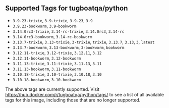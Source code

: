 ## Supported Tags for tugboatqa/python

* `3.9.23-trixie`, `3.9-trixie`, `3.9.23`, `3.9`
* `3.9.23-bookworm`, `3.9-bookworm`
* `3.14.0rc3-trixie`, `3.14-rc-trixie`, `3.14.0rc3`, `3.14-rc`
* `3.14.0rc3-bookworm`, `3.14-rc-bookworm`
* `3.13.7-trixie`, `3.13-trixie`, `3-trixie`, `trixie`, `3.13.7`, `3.13`, `3`, `latest`
* `3.13.7-bookworm`, `3.13-bookworm`, `3-bookworm`, `bookworm`
* `3.12.11-trixie`, `3.12-trixie`, `3.12.11`, `3.12`
* `3.12.11-bookworm`, `3.12-bookworm`
* `3.11.13-trixie`, `3.11-trixie`, `3.11.13`, `3.11`
* `3.11.13-bookworm`, `3.11-bookworm`
* `3.10.18-trixie`, `3.10-trixie`, `3.10.18`, `3.10`
* `3.10.18-bookworm`, `3.10-bookworm`

The above tags are currently supported. Visit https://hub.docker.com/r/tugboatqa/python/tags/ to see a list of all available tags for this image, including those that are no longer supported.
